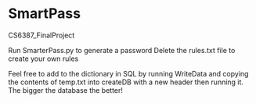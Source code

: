 # SmartPass
CS6387_FinalProject

Run SmarterPass.py to generate a password
Delete the rules.txt file to create your own rules

Feel free to add to the dictionary in SQL by running WriteData and copying the contents of temp.txt into createDB with a new header then running it. 
The bigger the database the better! 
